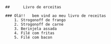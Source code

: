 	##		Livro de erceitas

	### Olá!!	bem vind ao meu livro de receitas
		1. Strogonoff de frango
		2. Strogonoff de carne
		3. Berinjela assada
		4. Filé com fritas
		5. Filé com bacon
	
